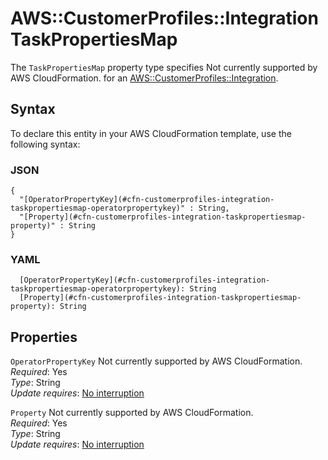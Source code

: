 # AWS::CustomerProfiles::Integration TaskPropertiesMap<a name="aws-properties-customerprofiles-integration-taskpropertiesmap"></a>

<a name="aws-properties-customerprofiles-integration-taskpropertiesmap-description"></a>The `TaskPropertiesMap` property type specifies Not currently supported by AWS CloudFormation\. for an [AWS::CustomerProfiles::Integration](aws-resource-customerprofiles-integration.md)\.

## Syntax<a name="aws-properties-customerprofiles-integration-taskpropertiesmap-syntax"></a>

To declare this entity in your AWS CloudFormation template, use the following syntax:

### JSON<a name="aws-properties-customerprofiles-integration-taskpropertiesmap-syntax.json"></a>

```
{
  "[OperatorPropertyKey](#cfn-customerprofiles-integration-taskpropertiesmap-operatorpropertykey)" : String,
  "[Property](#cfn-customerprofiles-integration-taskpropertiesmap-property)" : String
}
```

### YAML<a name="aws-properties-customerprofiles-integration-taskpropertiesmap-syntax.yaml"></a>

```
  [OperatorPropertyKey](#cfn-customerprofiles-integration-taskpropertiesmap-operatorpropertykey): String
  [Property](#cfn-customerprofiles-integration-taskpropertiesmap-property): String
```

## Properties<a name="aws-properties-customerprofiles-integration-taskpropertiesmap-properties"></a>

`OperatorPropertyKey`  <a name="cfn-customerprofiles-integration-taskpropertiesmap-operatorpropertykey"></a>
Not currently supported by AWS CloudFormation\.  
*Required*: Yes  
*Type*: String  
*Update requires*: [No interruption](https://docs.aws.amazon.com/AWSCloudFormation/latest/UserGuide/using-cfn-updating-stacks-update-behaviors.html#update-no-interrupt)

`Property`  <a name="cfn-customerprofiles-integration-taskpropertiesmap-property"></a>
Not currently supported by AWS CloudFormation\.  
*Required*: Yes  
*Type*: String  
*Update requires*: [No interruption](https://docs.aws.amazon.com/AWSCloudFormation/latest/UserGuide/using-cfn-updating-stacks-update-behaviors.html#update-no-interrupt)